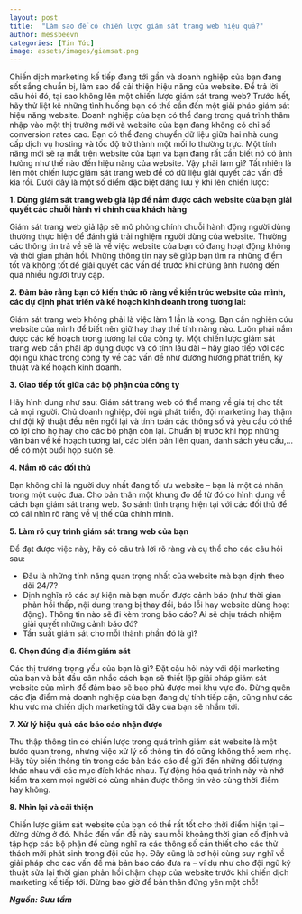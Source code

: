 ```yaml
---
layout: post
title:  "Làm sao để có chiến lược giám sát trang web hiệu quả?"
author: messbeevn
categories: [Tin Tức]
image: assets/images/giamsat.png
---
```


Chiến dịch marketing kế tiếp đang tới gần và doanh nghiệp của bạn đang sốt sắng chuẩn bị, làm sao để cải thiện hiệu năng của website. Để trả lời câu hỏi đó, tại sao không lên một chiến lược giám sát trang web? Trước hết, hãy thử liệt kê những tình huống bạn có thể cần đến một giải pháp giám sát hiệu năng website. Doanh nghiệp của bạn có thể đang trong quá trình thâm nhập vào một thị trường mới và website của bạn đang không có chỉ số conversion rates cao. Bạn có thể đang chuyển dữ liệu giữa hai nhà cung cấp dịch vụ hosting và tốc độ trở thành một mối lo thường trực. Một tính năng mới sẽ ra mắt trên website của bạn và bạn đang rất cần biết nó có ảnh hưởng như thế nào đến hiệu năng của website. Vậy phải làm gì? Tất nhiên là lên một chiến lược giám sát trang web để có dữ liệu giải quyết các vấn đề kia rồi. Dưới đây là một số điểm đặc biệt đáng lưu ý khi lên chiến lược:

**1. Dùng giám sát trang web giả lập để nắm được cách website của bạn giải quyết các chuỗi hành vi chính của khách hàng**

Giám sát trang web giả lập sẽ mô phỏng chính chuỗi hành động người dùng thường thực hiện để đánh giá trải nghiệm người dùng của website. Thường các thông tin trả về sẽ là về việc website của bạn có đang hoạt động không và thời gian phản hồi. Những thông tin này sẽ giúp bạn tìm ra những điểm tốt và không tốt để giải quyết các vấn đề trước khi chúng ảnh hưởng đến quá nhiều người truy cập.


**2. Đảm bảo rằng bạn có kiến thức rõ ràng về kiến trúc website của mình, các dự định phát triển và kế hoạch kinh doanh trong tương lai:**

Giám sát trang web không phải là việc làm 1 lần là xong. Bạn cần nghiên cứu website của mình để biết nên giữ hay thay thế tính năng nào. Luôn phải nắm được các kế hoạch trong tương lai của công ty. Một chiến lược giám sát trang web cần phải áp dụng được và có tính lâu dài – hãy giao tiếp với các đội ngũ khác trong công ty về các vấn đề như đường hướng phát triển, kỹ thuật và kế hoạch kinh doanh.

**3. Giao tiếp tốt giữa các bộ phận của công ty**

Hãy hình dung như sau: Giám sát trang web có thể mang về giá trị cho tất cả mọi người. Chủ doanh nghiệp, đội ngũ phát triển, đội marketing hay thậm chí đội kỹ thuật đều nên ngồi lại và tính toán các thông số và yêu cầu có thể có lợi cho họ hay cho các bộ phận còn lại. Chuẩn bị trước khi họp những văn bản về kế hoạch tương lai, các biên bản liên quan, danh sách yêu cầu,… để có một buổi họp suôn sẻ.

**4. Nắm rõ các đối thủ**

Bạn không chỉ là người duy nhất đang tối ưu website – bạn là một cá nhân trong một cuộc đua. Cho bản thân một khung đo để từ đó có hình dung về cách bạn giám sát trang web. So sánh tình trạng hiện tại với các đối thủ để có cái nhìn rõ ràng về vị thế của chính mình.

**5. Làm rõ quy trình giám sát trang web của bạn**

Để đạt được việc này, hãy có câu trả lời rõ ràng và cụ thể cho các câu hỏi sau:
- Đâu là những tính năng quan trọng nhất của website mà bạn định theo dõi 24/7?
- Định nghĩa rõ các sự kiện mà bạn muốn được cảnh báo (như thời gian phản hồi thấp, nội dung trang bị thay đổi, báo lỗi hay website dừng hoạt động). Thông tin nào sẽ đi kèm trong báo cáo? Ai sẽ chịu trách nhiệm giải quyết những cảnh báo đó?
- Tần suất giám sát cho mỗi thành phần đó là gì?

**6. Chọn đúng địa điểm giám sát**

Các thị trường trọng yếu của bạn là gì? Đặt câu hỏi này với đội marketing của bạn và bắt đầu cân nhắc cách bạn sẽ thiết lập giải pháp giám sát website của mình để đảm bảo sẽ bao phủ được mọi khu vực đó. Đừng quên các địa điểm mà doanh nghiệp của bạn đang dự tính tiếp cận, cũng như các khu vực mà chiến dịch marketing tới đây của bạn sẽ nhắm tới.

**7. Xử lý hiệu quả các báo cáo nhận được**

Thu thập thông tin có chiến lược trong quá trình giám sát website là một bước quan trọng, nhưng việc xử lý số thông tin đó cũng không thể xem nhẹ. Hãy tùy biến thông tin trong các bản báo cáo để gửi đến những đối tượng khác nhau với các mục đích khác nhau. Tự động hóa quá trình này và nhớ kiểm tra xem mọi người có cùng nhận được thông tin vào cùng thời điểm hay không.

**8. Nhìn lại và cải thiện**

Chiến lược giám sát website của bạn có thể rất tốt cho thời điểm hiện tại – đừng dừng ở đó. Nhắc đến vấn đề này sau mỗi khoảng thời gian cố định và tập hợp các bộ phận để cùng nghĩ ra các thông số cần thiết cho các thử thách mới phát sinh trong đội của họ. Đây cũng là cơ hội cùng suy nghĩ về giải pháp cho các vấn đề mà bản báo cáo đưa ra – ví dụ như cho đội ngũ kỹ thuật sửa lại thời gian phản hồi chậm chạp của website trước khi chiến dịch marketing kế tiếp tới. Đừng bao giờ để bản thân đứng yên một chỗ! 

***Nguồn: Sưu tầm***